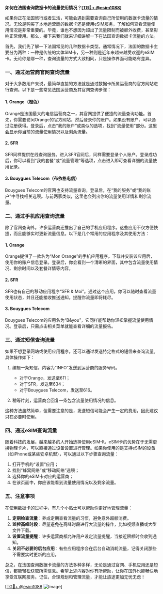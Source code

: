 **如何在法国查询数据卡的流量使用情况？[[TG💪+ @esim1088](https://t.me/s/esim1088)]**

如果你正在法国旅行或者生活，可能会遇到需要查询自己所使用的数据卡流量的情况。无论是购买了本地运营商的数据卡还是使用eSIM服务，了解如何查看流量使用情况是非常重要的。毕竟，谁也不想因为超出了流量限制而被额外收费，甚至影响正常使用。那么，接下来我们就来详细讲解一下在法国查询数据卡流量的方法。

首先，我们先了解一下法国常见的几种数据卡类型。通常情况下，法国的数据卡主要分为两种：一种是传统的实体SIM卡，另一种则是近年来越来越受欢迎的eSIM卡。无论你是哪一种，查询流量的方式大致相同，只是操作界面可能略有差异。

### 一、通过运营商官网查询流量

对于大多数用户来说，最简单直接的方法就是通过数据卡所属运营商的官方网站进行查询。以下是一些常见法国运营商及其官网查询步骤：

#### 1. Orange（橙色）
Orange是法国最大的电信运营商之一，其官网提供了便捷的流量查询功能。首先，你需要访问Orange的官方网站，然后登录你的账户。如果没有账户，可以通过注册获得。登录后，点击“我的账户”或类似的选项，找到“流量使用”部分。这里会显示你当前的流量使用情况以及剩余流量。

#### 2. SFR
SFR同样提供在线查询服务。进入SFR官网后，同样需要登录个人账户。登录成功后，你可以看到“我的套餐”或“流量管理”等选项，点击进入即可查看详细的流量使用记录。

#### 3. Bouygues Telecom（布依格电信）
Bouygues Telecom的官网也支持流量查询。登录后，在“我的服务”或“我的账户”中寻找相关选项。与前两家类似，这里也会列出你的流量使用详情和剩余流量。

### 二、通过手机应用查询流量

除了官网查询外，许多运营商还推出了自己的手机应用程序。这些应用不仅方便快捷，而且能够实时更新流量信息。以下是几个常用的应用程序及其使用方法：

#### 1. Orange
Orange提供了一款名为“Mon Orange”的手机应用程序。下载并安装该应用后，使用你的账户信息登录。登录后，你会看到一个清晰的界面，其中包含流量使用情况、剩余时间以及套餐详情等内容。

#### 2. SFR
SFR也有自己的移动应用程序“SFR & Moi”。通过这个应用，你可以随时查看流量使用状态，并且还能接收推送通知，提醒你流量即将耗尽。

#### 3. Bouygues Telecom
Bouygues Telecom的应用名为“B&you”，它同样能帮助你轻松掌握流量使用情况。登录后，只需点击相关菜单就能查看详细的流量报告。

### 三、通过短信查询流量

如果不想登录网站或使用应用程序，还可以通过发送特定格式的短信来查询流量。具体操作如下：

1. 编辑一条短信，内容为“INFO”发送到运营商的服务号码。
   - 对于Orange，发送至611；
   - 对于SFR，发送至634；
   - 对于Bouygues Telecom，发送至616。

2. 稍等片刻，运营商会回复一条包含流量使用情况的信息。

这种方法虽然简单，但需要注意的是，发送短信可能会产生一定的费用，因此建议只在必要时使用。

### 四、通过eSIM查询流量

随着科技的发展，越来越多的人开始选择使用eSIM卡。eSIM卡的优势在于无需更换物理卡片，可以直接通过设备设置进行管理。如果你使用的是支持eSIM的设备（如iPhone或某些安卓机型），可以通过以下步骤查询流量：

1. 打开手机的“设置”应用；
2. 找到“蜂窝网络”或“移动网络”选项；
3. 选择你的eSIM卡对应的运营商；
4. 在该页面中，你应该能看到流量使用情况以及剩余流量。

### 五、注意事项

在使用数据卡的过程中，有几个小贴士可以帮助你更好地管理流量：

1. **定期检查流量**：养成定期查看流量的习惯，避免意外超额消费。
2. **监控高峰时段**：尽量避免在高峰时段进行大流量的操作，比如视频直播或大型文件下载。
3. **设置流量提醒**：许多运营商都允许用户设定流量提醒，当接近限额时会收到通知。
4. **关闭不必要的后台应用**：有些应用程序会在后台自动消耗流量，记得关闭那些不需要实时更新的应用。

总之，在法国查询数据卡流量的方法多种多样，无论是通过官网、手机应用还是短信，都能轻松获取所需信息。希望上述内容对你有所帮助，让你在国外也能畅快地享受互联网服务。记住，合理规划和管理流量，才能让旅途更加无忧无虑！

[[TG💪+ @esim1088](https://t.me/s/esim1088) ![Image](https://i.postimg.cc/4NQfJmqS/Snipaste-2025-05-13-00-14-12.png)]